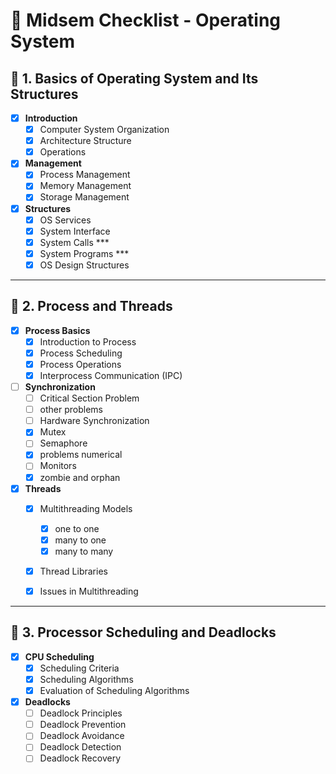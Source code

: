 # 📝 Midsem Checklist - Operating System

## 📌 1. Basics of Operating System and Its Structures
- [x] **Introduction**
  - [x] Computer System Organization
  - [x] Architecture Structure
  - [x] Operations

- [x] **Management**
  - [x] Process Management
  - [x] Memory Management
  - [x] Storage Management

- [x] **Structures**
  - [x] OS Services
  - [x] System Interface
  - [x] System Calls ***
  - [x] System Programs ***
  - [x] OS Design Structures  

---

## 📌 2. Process and Threads
- [x] **Process Basics**
  - [x] Introduction to Process
  - [x] Process Scheduling
  - [x] Process Operations
  - [x] Interprocess Communication (IPC)

- [ ] **Synchronization**
  - [ ] Critical Section Problem
  - [ ] other problems
  - [ ] Hardware Synchronization
  - [x] Mutex
  - [ ] Semaphore
  - [x] problems  numerical
  - [ ] Monitors
  - [x] zombie and orphan 

- [x] **Threads**
  - [x] Multithreading Models
	  - [x] one to one
	  - [x] many to one
	  - [x] many to many 
  - [x] Thread Libraries
  - [x] Issues in Multithreading


---

## 📌 3. Processor Scheduling and Deadlocks
- [x] **CPU Scheduling**
  - [x] Scheduling Criteria
  - [x] Scheduling Algorithms
  - [x] Evaluation of Scheduling Algorithms

- [x] **Deadlocks**
  - [ ] Deadlock Principles
  - [ ] Deadlock Prevention
  - [ ] Deadlock Avoidance
  - [ ] Deadlock Detection
  - [ ] Deadlock Recovery
